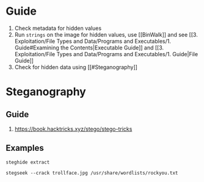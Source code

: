 
# Guide

1. Check metadata for hidden values
2. Run `strings` on the image for hidden values, use [[BinWalk]] and see [[3. Exploitation/File Types and Data/Programs and Executables/1. Guide#Examining the Contents|Executable Guide]] and [[3. Exploitation/File Types and Data/Programs and Executables/1. Guide|File Guide]]
3. Check for hidden data using [[#Steganography]]

# Steganography

## Guide

1. https://book.hacktricks.xyz/stego/stego-tricks

## Examples

```
steghide extract
```
```
stegseek --crack trollface.jpg /usr/share/wordlists/rockyou.txt
```
